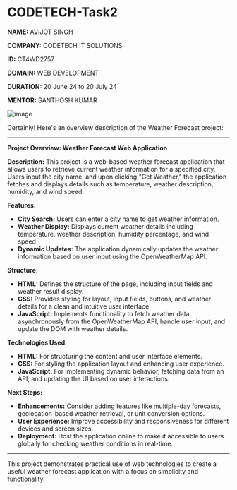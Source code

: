 # CODETECH-Task2


**NAME:**  AVIJOT  SINGH

**COMPANY:**  CODETECH  IT  SOLUTIONS

**ID:** CT4WD2757

**DOMAIN:** WEB DEVELOPMENT

**DURATION:**  20 June 24 to 20 July 24

**MENTOR:** SANTHOSH KUMAR




![image](https://github.com/user-attachments/assets/ecc00015-b023-4dd4-882d-8c088a4f01e8)


Certainly! Here's an overview description of the Weather Forecast project:

---

**Project Overview: Weather Forecast Web Application**

**Description:**
This project is a web-based weather forecast application that allows users to retrieve current weather information for a specified city. Users input the city name, and upon clicking "Get Weather," the application fetches and displays details such as temperature, weather description, humidity, and wind speed.

**Features:**
- **City Search:** Users can enter a city name to get weather information.
- **Weather Display:** Displays current weather details including temperature, weather description, humidity percentage, and wind speed.
- **Dynamic Updates:** The application dynamically updates the weather information based on user input using the OpenWeatherMap API.

**Structure:**
- **HTML:** Defines the structure of the page, including input fields and weather result display.
- **CSS:** Provides styling for layout, input fields, buttons, and weather details for a clean and intuitive user interface.
- **JavaScript:** Implements functionality to fetch weather data asynchronously from the OpenWeatherMap API, handle user input, and update the DOM with weather details.

**Technologies Used:**
- **HTML:** For structuring the content and user interface elements.
- **CSS:** For styling the application layout and enhancing user experience.
- **JavaScript:** For implementing dynamic behavior, fetching data from an API, and updating the UI based on user interactions.

**Next Steps:**
- **Enhancements:** Consider adding features like multiple-day forecasts, geolocation-based weather retrieval, or unit conversion options.
- **User Experience:** Improve accessibility and responsiveness for different devices and screen sizes.
- **Deployment:** Host the application online to make it accessible to users globally for checking weather conditions in real-time.

---

This project demonstrates practical use of web technologies to create a useful weather forecast application with a focus on simplicity and functionality.
